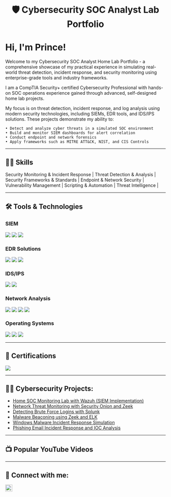 <!-- Title Section -->
<h1 align="center">🛡️ Cybersecurity SOC Analyst Lab Portfolio</h1>

# Hi, I'm Prince!

Welcome to my Cybersecurity SOC Analyst Home Lab Portfolio - a comprehensive showcase of my practical experience in simulating real-world threat detection, incident response, and security monitoring using enterprise-grade tools and industry frameworks.

I am a CompTIA Security+ certified Cybersecurity Professional with hands-on SOC operations experience gained through advanced, self-designed home lab projects.

My focus is on threat detection, incident response, and log analysis using modern security technologies, including SIEMs, EDR tools, and IDS/IPS solutions.
These projects demonstrate my ability to:
   
    • Detect and analyze cyber threats in a simulated SOC environment
    • Build and monitor SIEM dashboards for alert correlation
    • Conduct endpoint and network forensics
    • Apply frameworks such as MITRE ATT&CK, NIST, and CIS Controls

----

###  <h2>✍🏻 Skills</h2>  

Security Monitoring & Incident Response | Threat Detection & Analysis | Security Frameworks & Standards | Endpoint & Network Security | Vulnerability Management | Scripting & Automation | Threat Intelligence | 

----

### <h2>🛠 Tools & Technologies</h2>  

### SIEM
<div>
    <img src="https://img.shields.io/badge/-IBM_QRadar-052FAD?&style=for-the-badge&logo=IBM&logoColor=white" />
    <img src="https://img.shields.io/badge/-Splunk-000000?&style=for-the-badge&logo=Splunk&logoColor=white" />
    <img src="https://img.shields.io/badge/-Elastic-005571?&style=for-the-badge&logo=Elastic&logoColor=white" />
</div>

### EDR Solutions
<div>
   <img src="https://img.shields.io/badge/-CrowdStrike-E01E26?&style=for-the-badge&logo=CrowdStrike&logoColor=white" />
   <img src="https://img.shields.io/badge/-VMware_Carbon_Black-607078?&style=for-the-badge&logo=VMware&logoColor=white" />
   <img src="https://img.shields.io/badge/-Microsoft_Defender_for_Endpoint-00A4EF?&style=for-the-badge&logo=Microsoft&logoColor=white" 
</div>

### IDS/IPS
<div>
    <img src="https://img.shields.io/badge/-Suricata-EF3B2D?&style=for-the-badge&logo=Suricata&logoColor=white" />
   <img src="https://img.shields.io/badge/-Snort-FF6C37?&style=for-the-badge&logo=snort&logoColor=white" />
</div>

### Network Analysis
<div>
    <img src="https://img.shields.io/badge/-Wireshark-1679A7?&style=for-the-badge&logo=Wireshark&logoColor=white" />
    <img src="https://img.shields.io/badge/-TCPdump-005C84?&style=for-the-badge&logo=Wireshark&logoColor=white" />
    <img src="https://img.shields.io/badge/-Zeek-777BB4?&style=for-the-badge&logo=Zeek&logoColor=white" />
    <img src="https://img.shields.io/badge/-ELK%20Stack-005571?&style=for-the-badge&logo=elastic&logoColor=white" />
</div>

### Operating Systems
<div>
   <img src="https://img.shields.io/badge/-Kali%20Linux-557C94?&style=for-the-badge&logo=kalilinux&logoColor=white" />
   <img src="https://img.shields.io/badge/-Windows_Server-0078D6?&style=for-the-badge&logo=windows&logoColor=white" />
   <img src="https://img.shields.io/badge/-Ubuntu-E95420?&style=for-the-badge&logo=Ubuntu&logoColor=white" />
</div>

---

### <h2>📰 Certifications</h2>   
<div>
<img src="https://img.shields.io/badge/-Security%2B-FF0000?&style=for-the-badge&logo=CompTIA&logoColor=white" />

---

### <h2>👨‍💻 Cybersecurity Projects:</h2>
- <a href="https://github.com/SANOYAINFOTECH/Home-SOC-Monitoring-Lab-with-Wazuh-SIEM-Implementation-/tree/main">Home SOC Monitoring Lab with Wazuh (SIEM Implementation)</a>
- <a href="https://google.com"> Network Threat Monitoring with Security Onion and Zeek</a>
- <a href="https://google.com">Detecting Brute Force Logins with Splunk</a>
- <a href="https://google.com">Malware Beaconing using Zeek and ELK</a>
- <a href="https://google.com"> Windows Malware Incident Response Simulation</a>
- <a href="https://google.com">Phishing Email Incident Response and IOC Analysis</a>

----

<h2>📺 Popular YouTube Videos</h2>

----

<h2> 🤳 Connect with me:</h2>

[<img align="left" alt="PrinceOwoahene | LinkedIn" width="22px" src="https://cdn.jsdelivr.net/npm/simple-icons@v3/icons/linkedin.svg" />][linkedin]

[linkedin]:https://www.linkedin.com/in/prince-owoahene/?trk=public-profile-join-page


